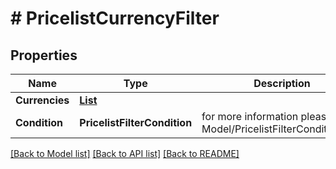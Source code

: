 # # PricelistCurrencyFilter


## Properties 


Name | Type | Description | Notes
------------ | ------------- | ------------- | -------------
**Currencies**| [**List<PricelistCurrency>**](PricelistCurrency.md) |   | [optional]
**Condition**| **PricelistFilterCondition** |  for more information please, see Model/PricelistFilterCondition.php  | [optional]


[[Back to Model list]](../../README.md#models) [[Back to API list]](../../README.md#endpoints) [[Back to README]](../../README.md)

